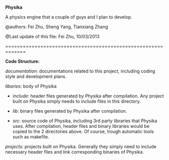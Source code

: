 **Physika**

A physics engine that a couple of guys and I plan to develop.

@authors:
Fei Zhu, 
Sheng Yang, 
Tianxiang Zhang

@Last update of this file:
Fei Zhu, 10/03/2013

=============================================================

**Code Structure:**

*documentation*: documentations related to this project, including coding style and development plans.

*libaries*: body of Physika

- *include*: header files generated by Physika after compilation. Any project built on Physika simply needs to include files in this directory.
	
- *lib*: binary files generated by Physika after compilation.
	
- *src*: source code of Physika, including 3rd party libraries that Physika uses. After compilation, header files and binary libraries would be copied to the 2 directories above. Of course, trough automatic tools such as makefile.

*projects*: projects built on Physika. Generally they simply need to include necessary header files and link corresponding binaries of Physika.
